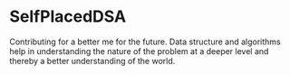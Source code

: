 # SelfPlacedDSA
Contributing for a better me for the future.
Data structure and algorithms help in understanding the nature of the problem at a deeper level and thereby a better understanding of the world.

